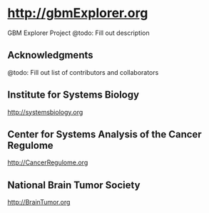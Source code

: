 http://gbmExplorer.org
===========

GBM Explorer Project
@todo: Fill out description

Acknowledgments
-----
@todo: Fill out list of contributors and collaborators


Institute for Systems Biology
---
http://systemsbiology.org

Center for Systems Analysis of the Cancer Regulome
---
http://CancerRegulome.org

National Brain Tumor Society
---
http://BrainTumor.org
